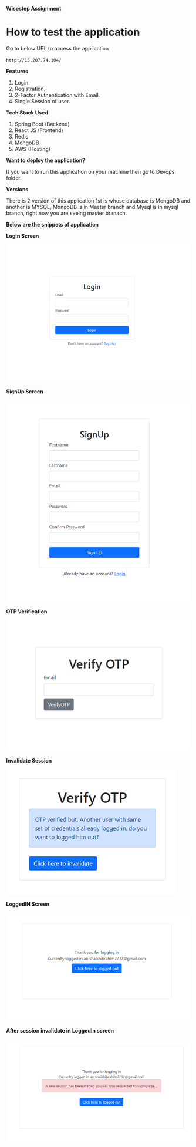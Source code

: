 **Wisestep Assignment**

# How to test the application

Go to below URL to access the application

`http://15.207.74.104/`

**Features**
1. Login.
2. Registration.
3. 2-Factor Authentication with Email.
4. Single Session of user.

**Tech Stack Used**
1. Spring Boot (Backend)
2. React JS (Frontend)
3. Redis 
4. MongoDB 
5. AWS (Hosting)

**Want to deploy the application?**

If you want to run this application on your machine then go to Devops folder.

**Versions**

There is 2 version of this application 1st is whose database is MongoDB and another is MYSQL, MongoDB is in Master branch and Mysql is in mysql branch, right now you are seeing master branach.

**Below are the snippets of application**

**Login Screen**

![img.png](images/img.png)

**SignUp Screen**

![img_1.png](images/img_1.png)

**OTP Verification**

![img_2.png](images/img_2.png)

**Invalidate Session**

![img_3.png](images/img_3.png)

**LoggedIN Screen**

![img_4.png](images/img_4.png)

**After session invalidate in LoggedIn screen**

![img_5.png](images/img_5.png)
